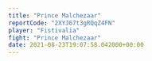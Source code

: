 ```yaml
---
title: "Prince Malchezaar"
reportCode: "2XYJ67t3gRQqZ4FN"
player: "Fistivalia"
fight: "Prince Malchezaar"
date: 2021-08-23T19:07:58.042000+00:00
---
```

